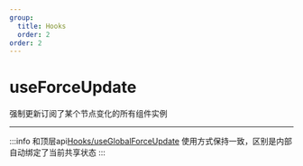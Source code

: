 ```yaml
---
group:
  title: Hooks
  order: 2
order: 2
---
```


# useForceUpdate

强制更新订阅了某个节点变化的所有组件实例

___
:::info
和顶层api[Hooks/useGlobalForceUpdate](/api/hooks/use-global-force-update) 使用方式保持一致，区别是内部自动绑定了当前共享状态
:::
